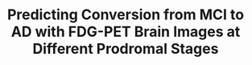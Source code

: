 ---
id:             2015-ad-conversion
title:          "Predicting Conversion from MCI to AD with FDG-PET Brain Images at Different Prodromal Stages"
authors:        Carlos Cabral, <b>Pedro Morgado</b>, Durval Campos Costa and Margarida Silveira
venue:          Computers in Biology and Medicine, Vol. 58, pp. 101-109, March, 2015
year:           "2015"
thumbnail:      assets/publications/2015-ad-conversion/thumbnail.png
links:
    pdf:        assets/publications/2015-ad-conversion/paper.pdf
    bibtex:     assets/publications/2015-ad-conversion/ref.txt
---